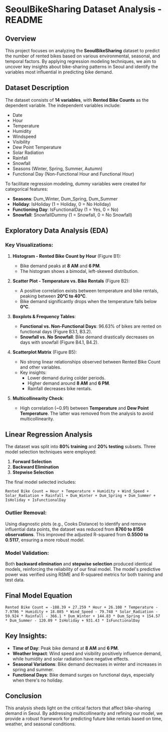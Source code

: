 # SeoulBikeSharing Dataset Analysis - README

## Overview
This project focuses on analyzing the **SeoulBikeSharing** dataset to predict the number of rented bikes based on various environmental, seasonal, and temporal factors. By applying regression modeling techniques, we aim to uncover key insights about bike-sharing patterns in Seoul and identify the variables most influential in predicting bike demand.

## Dataset Description
The dataset consists of **14 variables**, with **Rented Bike Counts** as the dependent variable. The independent variables include:

- Date
- Hour
- Temperature
- Humidity
- Windspeed
- Visibility
- Dew Point Temperature
- Solar Radiation
- Rainfall
- Snowfall
- Seasons (Winter, Spring, Summer, Autumn)
- Functional Day (Non-Functional Hour and Functional Hour)

To facilitate regression modeling, dummy variables were created for categorical features:
- **Seasons**: Dum_Winter, Dum_Spring, Dum_Summer
- **Holiday**: IsHoliday (1 = Holiday, 0 = No Holiday)
- **Functioning Day**: IsFunctionalDay (1 = Yes, 0 = No)
- **Snowfall**: SnowfallDummy (1 = Snowfall, 0 = No Snowfall)

## Exploratory Data Analysis (EDA)
### Key Visualizations:
1. **Histogram - Rented Bike Count by Hour** (Figure B1):
   - Bike demand peaks at **8 AM** and **6 PM**.
   - The histogram shows a bimodal, left-skewed distribution.

2. **Scatter Plot - Temperature vs. Bike Rentals** (Figure B2):
   - A positive correlation exists between temperature and bike rentals, peaking between **20°C to 40°C**.
   - Bike demand significantly drops when the temperature falls below **0°C**.

3. **Boxplots & Frequency Tables**:
   - **Functional vs. Non-Functional Days**: 96.63% of bikes are rented on functional days (Figure B3.1, B3.2).
   - **Snowfall vs. No Snowfall**: Bike demand drastically decreases on days with snowfall (Figure B4.1, B4.2).

4. **Scatterplot Matrix** (Figure B5):
   - No strong linear relationships observed between Rented Bike Count and other variables.
   - Key insights:
     - Lower demand during colder periods.
     - Higher demand around **8 AM** and **6 PM**.
     - Rainfall decreases bike rentals.

5. **Multicollinearity Check**:
   - High correlation (~0.91) between **Temperature** and **Dew Point Temperature**. The latter was removed from the analysis to avoid multicollinearity.

## Linear Regression Analysis
The dataset was split into **80% training** and **20% testing** subsets. Three model selection techniques were employed:
1. **Forward Selection**
2. **Backward Elimination**
3. **Stepwise Selection**

The final model selected includes:
```
Rented Bike Count = Hour + Temperature + Humidity + Wind_Speed + Solar_Radiation + Rainfall + Dum_Winter + Dum_Spring + Dum_Summer + IsHoliday + IsFunctionalDay
```

### Outlier Removal:
Using diagnostic plots (e.g., Cooks Distance) to identify and remove influential data points, the dataset was reduced from **8760 to 8156 observations**. This improved the adjusted R-squared from **0.5500 to 0.5117**, ensuring a more robust model.

### Model Validation:
Both **backward elimination** and **stepwise selection** produced identical models, reinforcing the reliability of our final model. The model's predictive power was verified using RSME and R-squared metrics for both training and test data.

## Final Model Equation
```
Rented Bike Count = -188.39 + 27.259 * Hour + 26.108 * Temperature - 7.9786 * Humidity + 18.085 * Wind_Speed - 79.748 * Solar_Radiation - 59.924 * Rainfall - 366.1 * Dum_Winter + 144.83 * Dum_Spring + 154.57 * Dum_Summer - 120.09 * IsHoliday + 931.43 * IsFunctionalDay
```

## Key Insights:
- **Time of Day**: Peak bike demand at **8 AM** and **6 PM**.
- **Weather Impact**: Wind speed and visibility positively influence demand, while humidity and solar radiation have negative effects.
- **Seasonal Variations**: Bike demand decreases in winter and increases in spring and summer.
- **Functional Days**: Bike demand surges on functional days, especially when there's no holiday.

## Conclusion
This analysis sheds light on the critical factors that affect bike-sharing demand in Seoul. By addressing multicollinearity and refining our model, we provide a robust framework for predicting future bike rentals based on time, weather, and seasonal conditions.
